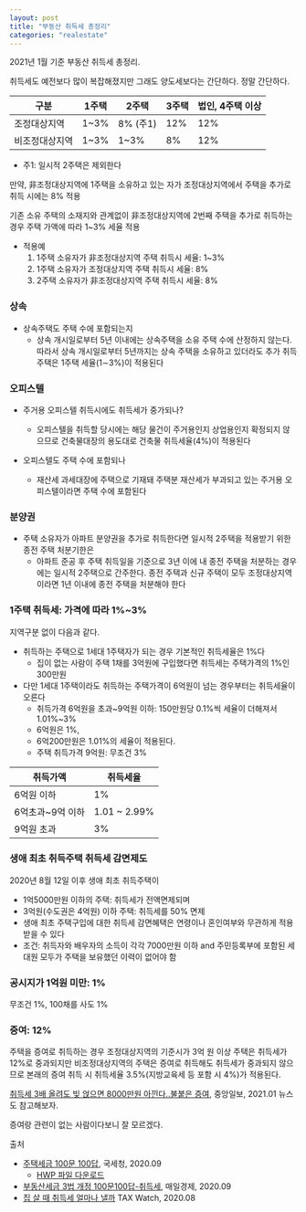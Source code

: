 ```yaml
---
layout: post
title: "부동산 취득세 총정리"
categories: "realestate"
---
```


2021년 1월 기준 부동산 취득세 총정리.

취득세도 예전보다 많이 복잡해졌지만 그래도 양도세보다는 간단하다. 정말 간단하다.

|구분|1주택|2주택|3주택|법인, 4주택 이상|
|----|-----|-----|-----|----------------|
|조정대상지역|1~3%|8% (주1)|12%|12%|
|비조정대상지역|1~3%|1~3%|8%|12%|

- 주1: 일시적 2주택은 제외한다

만약, 非조정대상지역에 1주택을 소유하고 있는 자가 조정대상지역에서 주택을 추가로 취득 시에는 8% 적용

기존 소유 주택의 소재지와 관계없이 非조정대상지역에 2번째 주택을 추가로 취득하는 경우 주택 가액에 따라 1~3% 세율 적용

- 적용예
    1. 1주택 소유자가 非조정대상지역 주택 취득시 세율: 1~3%
    2. 1주택 소유자가 조정대상지역 주택 취득시 세율: 8%
    3. 2주택 소유자가 非조정대상지역 주택 취득시 세율: 8%

### 상속

- 상속주택도 주택 수에 포함되는지
    - 상속 개시일로부터 5년 이내에는 상속주택을 소유 주택 수에 산정하지 않는다. 따라서 상속 개시일로부터 5년까지는 상속 주택을 소유하고 있더라도 추가 취득 주택은 1주택 세율(1∼3%)이 적용된다

### 오피스텔

- 주거용 오피스텔 취득시에도 취득세가 중가되나?
    - 오피스텔을 취득할 당시에는 해당 물건이 주거용인지 상업용인지 확정되지 않으므로 건축물대장의 용도대로 건축물 취득세율(4%)이 적용된다

- 오피스텔도 주택 수에 포함되나
    - 재산세 과세대장에 주택으로 기재돼 주택분 재산세가 부과되고 있는 주거용 오피스텔이라면 주택 수에 포함된다

### 분양권

- 주택 소유자가 아파트 분양권을 추가로 취득한다면 일시적 2주택을 적용받기 위한 종전 주택 처분기한은
    - 아파트 준공 후 주택 취득일을 기준으로 3년 이에 내 종전 주택을 처분하는 경우에는 일시적 2주택으로 간주한다. 종전 주택과 신규 주택이 모두 조정대상지역이라면 1년 이내에 종전 주택을 처분해야 한다

### 1주택 취득세: 가격에 따라 1%~3%

지역구분 없이 다음과 같다.

- 취득하는 주택으로 1세대 1주택자가 되는 경우 기본적인 취득세율은 1%다
    - 집이 없는 사람이 주택 1채를 3억원에 구입했다면 취득세는 주택가격의 1%인 300만원
- 다만 1세대 1주택이라도 취득하는 주택가격이 6억원이 넘는 경우부터는 취득세율이 오른다
    - 취득가격 6억원을 초과~9억원 이하: 150만원당 0.1%씩 세율이 더해져서 1.01%~3%
    - 6억원은 1%,
    -  6억200만원은 1.01%의 세율이 적용된다.
    - 주택 취득가격 9억원: 무조건 3%

|취득가액|취득세율|
|--------|--------|
|6억원 이하|1%|
|6억초과~9억 이하|1.01 ~ 2.99%|
|9억원 초과|3%|

### 생애 최초 취득주택 취득세 감면제도

2020년 8월 12일 이후 생애 최초 취득주택이

- 1억5000만원 이하의 주택: 취득세가 전액면제되며
- 3억원(수도권은 4억원) 이하 주택: 취득세를 50% 면제
- 생애 최초 주택구입에 대한 취득세 감면혜택은 연령이나 혼인여부와 무관하게 적용받을 수 있다
- 조건: 취득자와 배우자의 소득이 각각 7000만원 이하 and 주민등록부에 포함된 세대원 모두가 주택을 보유했던 이력이 없어야 함

### 공시지가 1억원 미만: 1%

무조건 1%, 100채를 사도 1%

### 증여: 12%

주택을 증여로 취득하는 경우 조정대상지역의 기준시가 3억 원 이상 주택은 취득세가 12%로 중과되지만 비조정대상지역의 주택은 증여로 취득해도 취득세가 중과되지 않으므로 본래의 증여 취득 시 취득세율 3.5%(지방교육세 등 포함 시 4%)가 적용된다.

[취득세 3배 올려도 빚 얹으면 8000만원 아낀다..불붙은 증여](https://news.v.daum.net/v/20210114050555358?x_trkm=t), 중앙일보, 2021.01 뉴스도 참고해보자.

증여랑 관련이 없는 사람이다보니 잘 모르겠다.

출처

- [주택세금 100문 100답](https://www.nts.go.kr/nts/cm/cntnts/cntntsView.do?mi=6492&cntntsId=7925), 국세청, 2020.09
    - [HWP 파일 다운로드](https://www.nts.go.kr/comm/ntsFileDown.do?filePath=/upload/nts/02/0901/%EB%B6%80%EB%8F%99%EC%82%B03%EB%B2%95%20%EB%93%B1%20%EC%A3%BC%EC%9A%94%20%EA%B0%9C%EC%A0%95%EB%82%B4%EC%9A%A9%20%EB%B0%8F%20100%EB%AC%B8100%EB%8B%B5%EC%9C%BC%EB%A1%9C%20%ED%92%80%EC%96%B4%EB%B3%B4%EB%8A%94%20%EC%A3%BC%ED%83%9D%EC%84%B8%EA%B8%88.hwp)
- [부동산세금 3법 개정 100문100답-취득세](https://m.mk.co.kr/news/economy/view/2020/09/961239/), 매일경제, 2020.09
- [집 살 때 취득세 얼마나 낼까](https://www.taxwatch.co.kr/article/tax/2020/08/12/0001) TAX Watch, 2020.08
